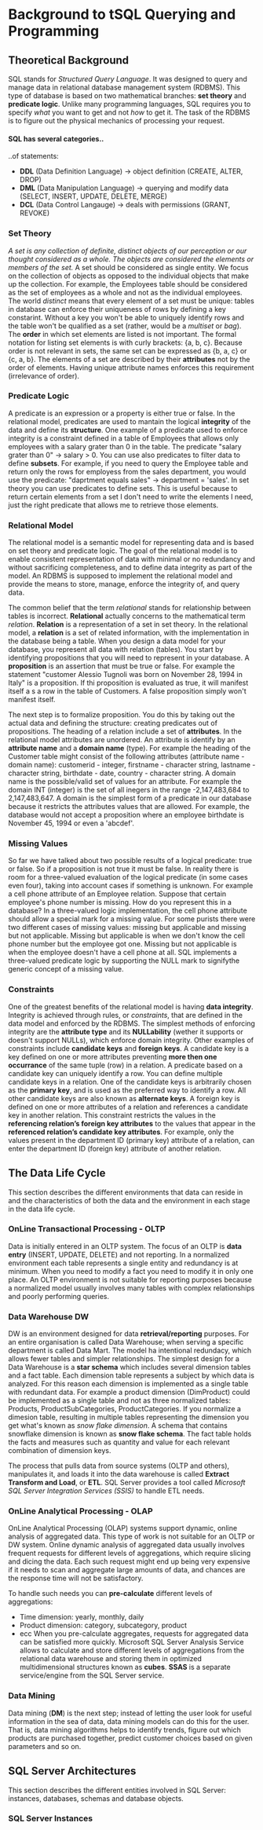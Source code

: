 # Background to tSQL Querying and Programming

## Theoretical Background
SQL stands for *Structured Query Language*. It was designed to query and manage data in relational database management system (RDBMS). This type of database is based on two mathematical branches: **set theory** and **predicate logic**.
Unlike many programming languages, SQL requires you to specify *what* you want to get and not *how* to get it. The task of the RDBMS is to figure out the physical mechanics of processing your request.

#### SQL has several categories..
..of statements:
- **DDL** (Data Definition Language) -> object definition (CREATE, ALTER, DROP)
- **DML** (Data Manipulation Language) -> querying and modify data (SELECT, INSERT, UPDATE, DELETE, MERGE)
- **DCL** (Data Control Langauge) -> deals with permissions (GRANT, REVOKE)

### Set Theory
*A set is any collection of definite, distinct objects of our perception or our thought considered as a whole. The objects are considered the elements or members of the set.*
A set should be considered as single entity. We focus on the collection of objects as opposed to the individual objects that make up the collection. For example, the Employees table should be considered as the set of employees as a whole and not as the individual employees. The world *distinct* means that every element of a set must be unique: tables in database can enforce their uniqueness of rows by defining a key constarint. Without a key you won't be able to uniquely identify rows and the table won't be qualified as a set (rather, would be a *multiset* or *bag*).
The **order** in which set elements are listed is not important. The formal notation for listing set elements is with curly brackets: {a, b, c}. Because order is not relevant in sets, the same set can be expressed as {b, a, c} or {c, a, b}. The elements of a set are described by their **attributes** not by the order of elements. Having unique attribute names enforces this requirement (irrelevance of order). 

### Predicate Logic
A predicate is an expression or a property is either true or false. In the relational model, predicates are used to mantain the logical **integrity** of the data and define its **structure**. One example of a predicate used to enforce integrity is a constraint defined in a table of Employees that allows only employees with a salary grater than 0 in the table. The predicate "salary grater than 0" -> salary > 0. You can use also predicates to filter data to define **subsets**. For example, if you need to query the Employee table and return only the rows for employess from the sales department, you would use the predicate: "daprtment equals sales" -> department = 'sales'.
In set theory you can use predicates to define sets. This is useful because to return certain elements from a set I don't need to write the elements I need, just the right predicate that allows me to retrieve those elements. 

### Relational Model
The relational model is a semantic model for representing data and is based on set theory and predicate logic. The goal of the relational model is to enable consistent representation of data with minimal or no redundancy and without sacrificing completeness, and to define data integrity as part of the model. An RDBMS is supposed to implement the relational model and provide the means to store, manage, enforce the integrity of, and query data.

The common belief that the term *relational* stands for relationship between tables is incorrect. **Relational** actually concerns to the mathematical term *relation*. **Relation** is a representation of a set in set theory. In the relational model, a **relation** is a set of related information, with the implementation in the database being a table. When you design a data model for your database, you represent all data with relation (tables). You start by identifying propositions that you will need to represent in your database. A **proposition** is an assertion that must be true or false. For example the statement "customer Alessio Tugnoli was born on November 28, 1994 in Italy" is a proposition. If thi proposition is evaluated as true, it will manifest itself a s a row in the table of Customers. A false proposition simply won't manifest itself.

The next step is to formalize proposition. You do this by taking out the actual data and defining the structure: creating predicates out of propositions. The heading of a relation include a set of **attributes**. In the relational model attributes are unordered. An attribute is identify by an **attribute name** and a **domain name** (type). For example the heading of the Customer table might consist of the following attributes (attribute name - domain name): customerid - integer, firstname - character string, lastname - character string, birthdate - date, country - character string. A domain name is the possible/valid set of values for an attribute. For example the domain INT (integer) is the set of all inegers in the range -2,147,483,684 to 2,147,483,647. A domain is the simplest form of a predicate in our database because it restricts the attributes values that are allowed. For example, the database would not accept a proposition where an employee birthdate is November 45, 1994 or even a 'abcdef'.

### Missing Values
So far we have talked about two possible results of a logical predicate: true or false. So if a proposition is not true it must be false. 
In reality there is room for a three-valued evaluation of the logical predicate (in some cases even four), taking into account cases if something is unknown. For example a cell phone attribute of an Employee relation. Suppose that certain employee's phone number is missing. How do you represent this in a database? In a three-valued logic implementation, the cell phone attribute should allow a special mark for a missing value.
For some purists there were two different cases of missing values: missing but applicable and missing but not applicable. Missing but applicable is when we don't know the cell phone number but the employee got one. Missing but not applicable is when the employee doesn't have a cell phone at all.
SQL implements a three-valued predicate logic by supporting the NULL mark to signifythe generic concept of a missing value.

### Constraints
One of the greatest benefits of the relational model is having **data integrity**. Integrity is achieved through rules, or *constraints*, that are defined in the data model and enforced by the RDBMS. The simplest methods of enforcing integrity are the **attribute type** and its **NULLability** (wether it supports or doesn't support NULLs), which enforce domain integrity.
Other examples of constraints include **candidate keys** and **foreign keys**. A candidate key is a key defined on one or more attributes preventing **more then one occurrance** of the same tuple (row) in a relation. A predicate based on a candidate key can uniquely identify a row. You can define multiple candidate keys in a relation. One of the candidate keys is arbitrarily chosen as the **primary key**, and is used as the preferred way to identify a row. All other candidate keys are also known as **alternate keys**. A foreign key is defined on one or more attributes of a relation and references a candidate key in another relation. This constraint restricts the values in the **referencing relation’s foreign key attributes** to the values that appear in the **referenced relation’s candidate key attributes**. For example, only the values present in the department ID (primary key) attribute of a relation, can enter the department ID (foreign key) attribute of another relation.

## The Data Life Cycle
This section describes the different environments that data can reside in and the characteristics of both the data and the environment in each stage in the data life cycle.

### OnLine Transactional Processing - OLTP
Data is initially entered in an OLTP system. The focus of an OLTP is **data entry** (INSERT, UPDATE, DELETE) and not reporting. In a normalized environment each table represents a single entity and redundancy is at minimum. When you need to modify a fact you need to modify it in only one place. An OLTP environment is not suitable for reporting purposes because a normalized model usually involves many tables with complex relationships and poorly performing queries.

### Data Warehouse DW
DW is an environment designed for data **retrieval/reporting** purposes. For an entire organisation is called Data Warehouse; when serving a specific department is called Data Mart. The model ha intentional redundacy, which allows fewer tables and simpler relationships. The simplest design for a Data Warehouse is a **star schema** which includes several dimension tables and a fact table. Each dimension table represents a subject by which data is analyzed. For this reason each dimension is implemented as a single table with redundant data. For example a product dimension (DimProduct) could be implemented as a single table and not as three  normalized tables: Products, ProductSubCategories, ProductCategories. If you normalize a dimesion table, resulting in multiple tables representing the dimension you get what's known as *snow flake dimension*. A schema that contains snowflake dimension is known as **snow flake schema**.
The fact table holds the facts and measures such as quantity and value for each relevant combination of dimension keys.

The process that pulls data from source systems (OLTP and others), manipulates it, and loads it into the data warehouse is called **Extract Transform and Load**, or **ETL**. SQL Server provides a tool called *Microsoft SQL Server Integration Services (SSIS)* to handle ETL needs.

### OnLine Analytical Processing - OLAP
OnLine Analytical Processing (OLAP) systems support dynamic, online analysis of aggregated data. This type of work is not suitable for an OLTP or DW system. Online dynamic analysis of aggregated data usually involves frequent requests for different levels of aggregations, which
require slicing and dicing the data. Each such request might end up being very expensive if it needs to scan and aggregate large amounts of data, and chances are the response time will not be satisfactory.

To handle such needs you can **pre-calculate** different levels of aggregations:
  - Time dimension: yearly, monthly, daily
  - Product dimension: category, subcategory, product
  - ecc
When you pre-calculate aggregates, requests for aggregated data can be satisfied more quickly. Microsoft SQL Server Analysis Service allows to calculate and store different levels of aggregations from the relational data warehouse and storing them in optimized multidimensional structures known as **cubes**. **SSAS** is a separate service/engine from the SQL Server service.

### Data Mining
Data mining (**DM**) is the next step; instead of letting the user look for useful information in the sea of data, data mining models can do this for the user. That is, data mining algorithms helps to identify trends, figure out which products are purchased together, predict customer choices based on given parameters and so on.

## SQL Server Architectures
This section describes the different entities involved in SQL Server: instances, databases, schemas and database objects.

### SQL Server Instances































